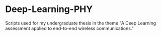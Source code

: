 # Deep-Learning-PHY
Scripts used for my undergraduate thesis in the theme "A Deep Learning assessment applied to end-to-end wireless communications."
